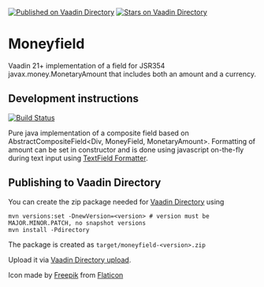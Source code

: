 [![Published on Vaadin  Directory](https://img.shields.io/badge/Vaadin%20Directory-published-00b4f0.svg)](https://vaadin.com/directory/component/moneyfield)
[![Stars on Vaadin Directory](https://img.shields.io/vaadin-directory/star/moneyfield.svg)](https://vaadin.com/directory/component/moneyfield)

# Moneyfield

Vaadin 21+ implementation of a field for JSR354 javax.money.MonetaryAmount that includes both an amount and a currency.

## Development instructions
[![Build Status](https://app.travis-ci.com/SebastianDietrich/moneyfield.svg?branch=main)](https://travis-ci.com/SebastianDietrich/moneyfield)

Pure java implementation of a composite field based on AbstractCompositeField<Div, MoneyField, MonetaryAmount>. Formatting of amount can be set in constructor and is done using javascript on-the-fly during text input using [TextField Formatter](https://vaadin.com/directory/component/textfield-formatter).

## Publishing to Vaadin Directory

You can create the zip package needed for [Vaadin Directory](https://vaadin.com/directory/) using

```
mvn versions:set -DnewVersion=<version> # version must be MAJOR.MINOR.PATCH, no snapshot versions 
mvn install -Pdirectory
```

The package is created as `target/moneyfield-<version>.zip`

Upload it via [Vaadin Directory upload](https://vaadin.com/directory/component/edit/moneyfield/versions).


Icon made by [Freepik](https://www.freepik.com") from [Flaticon](www.flaticon.com)